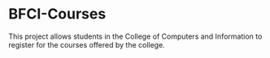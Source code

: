 # BFCI-Courses
This project allows students in the College of Computers and Information to register for the courses offered by the college.

